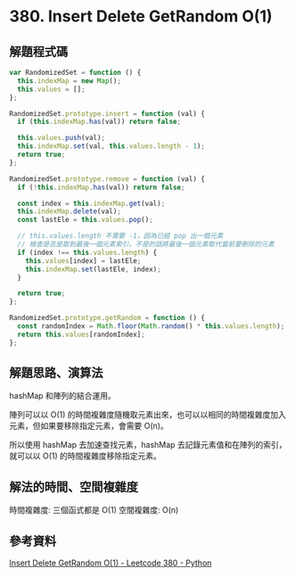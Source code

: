 # 380. Insert Delete GetRandom O(1)

## 解題程式碼

```javascript
var RandomizedSet = function () {
  this.indexMap = new Map();
  this.values = [];
};

RandomizedSet.prototype.insert = function (val) {
  if (this.indexMap.has(val)) return false;

  this.values.push(val);
  this.indexMap.set(val, this.values.length - 1);
  return true;
};

RandomizedSet.prototype.remove = function (val) {
  if (!this.indexMap.has(val)) return false;

  const index = this.indexMap.get(val);
  this.indexMap.delete(val);
  const lastEle = this.values.pop();

  // this.values.length 不需要 -1，因為已經 pop 出一個元素
  // 檢查是否是取到最後一個元素索引，不是的話將最後一個元素取代當前要刪除的元素
  if (index !== this.values.length) {
    this.values[index] = lastEle;
    this.indexMap.set(lastEle, index);
  }

  return true;
};

RandomizedSet.prototype.getRandom = function () {
  const randomIndex = Math.floor(Math.random() * this.values.length);
  return this.values[randomIndex];
};
```

## 解題思路、演算法

hashMap 和陣列的結合運用。

陣列可以以 O(1) 的時間複雜度隨機取元素出來，也可以以相同的時間複雜度加入元素，但如果要移除指定元素，會需要 O(n)。

所以使用 hashMap 去加速查找元素，hashMap 去記錄元素值和在陣列的索引，就可以以 O(1) 的時間複雜度移除指定元素。

## 解法的時間、空間複雜度

時間複雜度: 三個函式都是 O(1)
空間複雜度: O(n)

## 參考資料

[Insert Delete GetRandom O(1) - Leetcode 380 - Python](https://youtu.be/j4KwhBziOpg)
